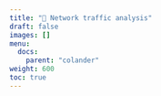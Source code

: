 ```yaml
---
title: "🚧 Network traffic analysis"
draft: false
images: []
menu:
  docs:
    parent: "colander"
weight: 600
toc: true
---
```

